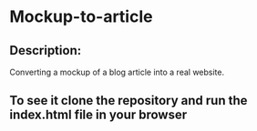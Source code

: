 # Mockup-to-article
 
## Description: 
Converting a mockup of a blog article into a real website.
 
## To see it clone the repository and run the index.html file in your browser
